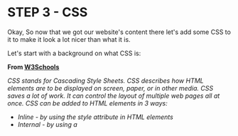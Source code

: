 # STEP 3 - CSS

Okay, So now that we got our website's content there let's add some CSS to it to make it look a lot nicer than what it is.

Let's start with a background on what CSS is:

**From [W3Schools](https://www.w3schools.com/html/html_css.asp)**

*CSS stands for Cascading Style Sheets.
CSS describes how HTML elements are to be displayed on screen, paper, or in other media.
CSS saves a lot of work. It can control the layout of multiple web pages all at once.
CSS can be added to HTML elements in 3 ways:*
- *Inline - by using the style attribute in HTML elements*
- *Internal - by using a <style> element in the <head> section*
- *External - by using an external CSS file*

*The most common way to add CSS, is to keep the styles in separate CSS files. However, here we will use inline and internal styling, because this is easier to demonstrate, and easier for you to try it yourself*

**Lets get back to the Atom Text editor:*
Open back up your "First-Webpage.html" file

The first thing we need to do to get started with CSS is add ```<style></style>``` tags inside our ```<head></head>``` tags

Now that we have the style tags this will let the document know we are trying to add a design to the website. We must now know what we want to target.

Let's say I want the H1 to be a deep sky blue color. I know I want to target to be the h1 header. What I do in the style tags is:
```html
<style>

h1 {
  color: deepskyblue;
}

</style>
```
Furthermore, if I wanted to make the h3 header slategray color I would similarly just add:
```html
h3 {
H  color: slategray;
d}
```
Our text's font looks very bland, now to change it for the entire body what we need to do is put:
```html
body {
  font-family: Futura, "Trebuchet MS", Arial, sans-serif;
}
```

This will give us a nicer looking font making our website more appealing.


Lastly let's center our text to the middle of that page. For now, all you should do is copy the code beneath and paste it into your document. There is too much information to explain here that would be better covered later on down your learning.

the code you will need is:
```html
div {
    height: 200px;
    width: 400px;
    text-align: center;

    position: fixed;
    top: 50%;
    left: 50%;
    margin-top: -100px;
    margin-left: -200px;
}
```

Your completed ```<style>/style>``` tags should look like:
```html
<style>

h1 {
  color: deepskyblue;
}

h3 {
  color: slategrey;
}

div {
    height: 200px;
    width: 400px;
    text-align: center;

    position: fixed;
    top: 50%;
    left: 50%;
    margin-top: -100px;
    margin-left: -200px;
}

body {
  font-family: Futura, "Trebuchet MS", Arial, sans-serif;
} 

</style>
```
**Heres what your final site should look like:**
![final website](https://github.com/theonegk/Final-Project/blob/master/website-final.PNG)

# That's it!
Your completed file can be found [here](https://github.com/theonegk/Final-Project/blob/master/First-Webpage.html)




